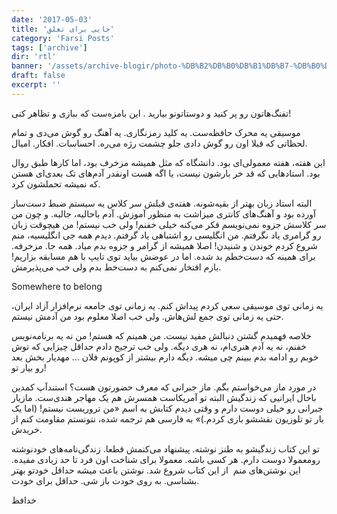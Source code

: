 ```yaml
---
date: '2017-05-03'
title: 'جایی برای تعلق'
category: 'Farsi Posts'
tags: ['archive']
dir: 'rtl'
banner: '/assets/archive-blogir/photo-%DB%B2%DB%B0%DB%B1%DB%B7-%DB%B0%DB%B5-%DB%B0%DB%B2-%DB%B2%DB%B3-%DB%B1%DB%B4-%DB%B5%DB%B6.jpg'
draft: false
excerpt: ''
---
```


تفنگ‌هاتون رو پر کنید و‌ دوستاتونو بیارید .
این بامزه‌ست که ببازی و تظاهر کنی!

موسیقی یه محرک حافظه‌ست. یه کلید رمزنگاری. یه آهنگ رو‌ گوش می‌دی و تمام لحظاتی که قبلا اون رو گوش دادی جلو چشمت رژه می‌ره. احساسات. افکار. امیال.

این هفته، هفته معمولی‌ای بود. دانشگاه که مثل همیشه مزخرف بود، اما کارها طبق روال بود. استادهایی که قد خر بارشون نیست، یا اگه هست اونقدر آدم‌های تک بعدی‌ای هستن که نمیشه تحملشون کرد.

البته استاد زبان بهتر از بقیه‌شونه. هفته‌ی قبلش سر کلاس یه سیستم ضبط دست‌ساز آورده بود و آهنگ‌های کانتری میزاشت به منظور آموزش. آدم باحالیه، جالبه. و چون من سر کلاسش جزوه نمی‌نویسم فکر می‌کنه خیلی خفنم! ولی خب نیستم! من هیچوقت زبان رو گرامری یاد نگرفتم. من انگلیسی رو اشتباهی یاد گرفتم. دیدم همه جی انگلیسیه، منم شروع کردم خوندن و شنیدن! اصلا همیشه از گرامر و جزوه بدم میاد. همه جا. مزخرفه. برای همینه که دست‌خطم بد شده. اما در عوضش بیاید توی تایپ با هم مسابقه بزاریم! بازم افتخار نمی‌کنم به دست‌خط بدم ولی خب می‌پذیرمش.

Somewhere to belong

یه زمانی توی موسیقی سعی کردم پیداش کنم. یه زمانی توی جامعه نرم‌افزار آزاد ایران، حتی یه زمانی توی جمع لش‌هاش. ولی خب اصلا معلوم بود من آدمش نیستم.

خلاصه فهمیدم گشتن دنبالش مفید نیست. من همینم که هستم! من نه یه برنامه‌نویس خفنم، نه یه آدم هنری‌ام، نه هری دیگه.
ولی خب ترجیح دادم حداقل چیزایی که توش خوبم رو ادامه بدم ببینم چی میشه.
دیگه دارم بیشتر از کوپونم فلان ... مهدیار بخش بعد رو بیار تو!

در مورد ماز می‌خواستم بگم. ماز جبرانی که معرف حضورتون هست؟ استندآپ کمدین باحال ایرانیی که زندگیش البته تو آمریکاست همسرش هم یک مهاجر هندی‌ست. مازیار جبرانی رو خیلی دوست دارم و وقتی دیدم کتابش به اسم «من تروریست نیستم! (اما یک بار تو تلوزیون نقششو بازی کردم.)» به فارسی هم ترجمه شده، نتونستم مقاومت کنم از خریدش.

تو این کتاب زندگیشو به طنز نوشته. پیشنهاد می‌کنمش قطعا. زندگی‌نامه‌های خودنوشته رو‌معمولا دوست دارم. هر کسی باشه. معمولا برای شناخت اون فرد تا حد زیادی مفیده.
این نوشتن‌های منم  از این کتاب شروع شد. نوشتن باعث میشه حداقل خودتو بهتر بشناسی. به روی خودت باز شی. حداقل برای خودت.

خدافظ
